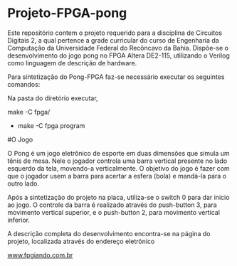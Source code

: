 # Projeto-FPGA-pong

Este repositório contem o projeto requerido para a disciplina de Circuitos Digitais 2, a qual pertence a grade curricular do curso de Engenharia da Computação da Universidade Federal do Recôncavo da Bahia. Dispõe-se o desenvolvimento do jogo pong no FPGA Altera DE2-115, utilizando o Verilog como linguagem de descrição de hardware.

Para síntetização do Pong-FPGA faz-se necessário executar os seguintes comandos:

Na pasta do diretório executar,

make -C fpga/

- make -C fpga program

#O Jogo

O Pong é um jogo eletrônico de esporte em duas dimensões que simula um tênis de mesa. Nele o jogador controla uma barra vertical presente no lado esquerdo da tela, movendo-a verticalmente. O objetivo do jogo é fazer com que o jogador usem a barra para acertar a esfera (bola) e mandá-la para o outro lado. 

Após a sintetização do projeto na placa, utiliza-se o switch 0 para dar inicio ao jogo. O controle da barra é realizado através do push-button 3, para movimento vertical superior, e o push-button 2, para movimento vertical inferior.

A descrição completa do desenvolvimento encontra-se na página do projeto, localizada através do endereço eletrônico

www.fpgiando.com.br
